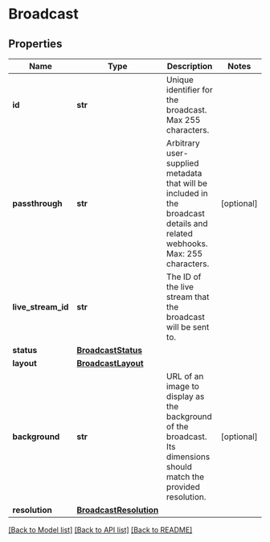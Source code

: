 # Broadcast

## Properties
Name | Type | Description | Notes
------------ | ------------- | ------------- | -------------
**id** | **str** | Unique identifier for the broadcast. Max 255 characters. |
**passthrough** | **str** | Arbitrary user-supplied metadata that will be included in the broadcast details and related webhooks. Max: 255 characters. | [optional]
**live_stream_id** | **str** | The ID of the live stream that the broadcast will be sent to. |
**status** | [**BroadcastStatus**](BroadcastStatus.md) |  |
**layout** | [**BroadcastLayout**](BroadcastLayout.md) |  |
**background** | **str** | URL of an image to display as the background of the broadcast. Its dimensions should match the provided resolution. | [optional]
**resolution** | [**BroadcastResolution**](BroadcastResolution.md) |  |

[[Back to Model list]](../README.md#documentation-for-models) [[Back to API list]](../README.md#documentation-for-api-endpoints) [[Back to README]](../README.md)


